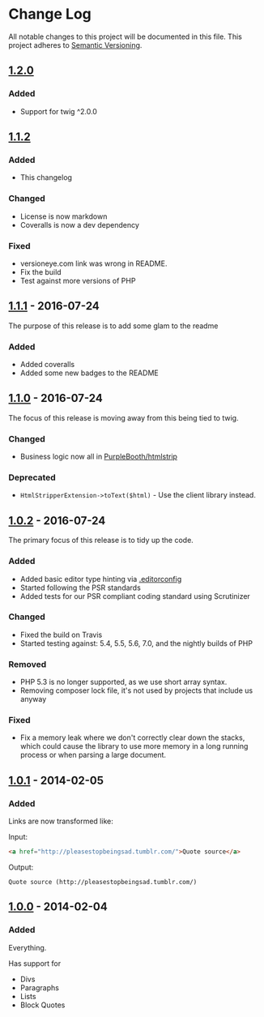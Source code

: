# Change Log

All notable changes to this project will be documented in this file.
This project adheres to [Semantic Versioning](http://semver.org/).

## [1.2.0]
### Added

* Support for twig ^2.0.0

## [1.1.2]
### Added

* This changelog

### Changed

* License is now markdown
* Coveralls is now a dev dependency

### Fixed

* versioneye.com link was wrong in README.
* Fix the build
* Test against more versions of PHP

## [1.1.1] - 2016-07-24

The purpose of this release is to add some glam to the readme

### Added

* Added coveralls
* Added some new badges to the README

## [1.1.0] - 2016-07-24

The focus of this release is moving away from this being tied to twig.

### Changed

* Business logic now all in [PurpleBooth/htmlstrip]

### Deprecated

* `HtmlStripperExtension->toText($html)` - Use the client library instead.

## [1.0.2] - 2016-07-24

The primary focus of this release is to tidy up the code.

### Added

* Added basic editor type hinting via [.editorconfig](http://editorconfig.org/)
* Started following the PSR standards
* Added tests for our PSR compliant coding standard using Scrutinizer

### Changed

* Fixed the build on Travis
* Started testing against: 5.4, 5.5, 5.6, 7.0, and the nightly builds of PHP

### Removed

* PHP 5.3 is no longer supported, as we use short array syntax.
* Removing composer lock file, it's not used by projects that include us anyway

### Fixed

* Fix a memory leak where we don't correctly clear down the stacks,
  which could cause the library to use more memory in a long running
  process or when parsing a large document.

## [1.0.1] - 2014-02-05

### Added

Links are now transformed like:

 Input:
  ```html
 <a href="http://pleasestopbeingsad.tumblr.com/">Quote source</a>
 ```

 Output:
 ```
 Quote source (http://pleasestopbeingsad.tumblr.com/)
 ```

## [1.0.0] - 2014-02-04

### Added

Everything.

Has support for

* Divs
* Paragraphs
* Lists
* Block Quotes

[1.2.0]: https://github.com/PurpleBooth/twig-htmlstrip/compare/v1.1.2...v1.2.0
[1.1.2]: https://github.com/PurpleBooth/twig-htmlstrip/compare/v1.1.1...v1.1.2
[1.1.1]: https://github.com/PurpleBooth/twig-htmlstrip/compare/v1.1.0...v1.1.1
[1.1.0]: https://github.com/PurpleBooth/twig-htmlstrip/compare/v1.0.2...v1.1.0
[1.0.2]: https://github.com/PurpleBooth/twig-htmlstrip/compare/v1.0.1...v1.0.2
[1.0.1]: https://github.com/PurpleBooth/twig-htmlstrip/compare/v1.0.0...v1.0.1
[1.0.0]: https://github.com/PurpleBooth/twig-htmlstrip/commit/793194072d2f491e9f7b75a1130239793403b65e
[PurpleBooth/htmlstrip]: https://github.com/PurpleBooth/htmlstrip
